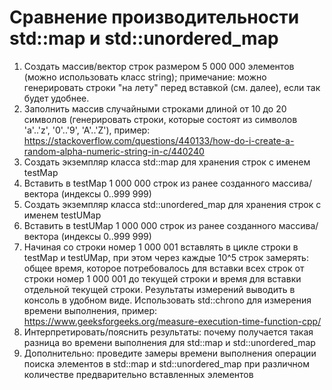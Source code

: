 # Сравнение производительности std::map и std::unordered_map
1. Создать массив/вектор строк размером 5 000 000 элементов (можно использовать класс string);
примечание: можно генерировать строки "на лету" перед вставкой (см. далее), если так будет
удобнее.
1. Заполнить массив случайными строками длиной от 10 до 20 символов (генерировать строки,
которые состоят из символов 'a'..'z', '0'..'9', 'A'..'Z'), пример:
https://stackoverflow.com/questions/440133/how-do-i-create-a-random-alpha-numeric-string-in-c/440240
1. Создать экземпляр класса std::map для хранения строк с именем testMap
1. Вставить в testMap 1 000 000 строк из ранее созданного массива/вектора (индексы 0..999 999)
1. Создать экземпляр класса std::unordered_map для хранения строк с именем testUMap
1. Вставить в testUMap 1 000 000 строк из ранее созданного массива/вектора (индексы 0..999 999)
1. Начиная со строки номер 1 000 001 вставлять в цикле строки в testMap и testUMap, при этом
через каждые 10^5 строк замерять: общее время, которое потребовалось для вставки всех строк
от строки номер 1 000 001 до текущей строки и время для вставки отдельной текущей строки.
Результаты измерений выводить в консоль в удобном виде. Использовать std::chrono для
измерения времени выполнения, пример:
https://www.geeksforgeeks.org/measure-execution-time-function-cpp/
1. Интерпретировать/пояснить результаты: почему получается такая разница во времени
выполнения для std::map и std::unordered_map
1. Дополнительно: проведите замеры времени выполнения операции поиска элементов в
std::map и std::unordered_map при различном количестве предварительно вставленных элементов